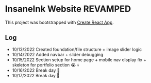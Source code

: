 # InsaneInk Website REVAMPED

This project was bootstrapped with [Create React App](https://github.com/facebook/create-react-app).

## Log
- 10/13/2022 Created foundation/file structure + image slider logic
- 10/14/2022 Added navbar + slider debugging
- 10/15/2022 Section setup for home page + mobile nav display fix + skeleton for portfolio section :sob: :skull:
- 10/16/2022 Break day :bust_in_silhouette:
- 10/17/2022 Break day :bust_in_silhouette: